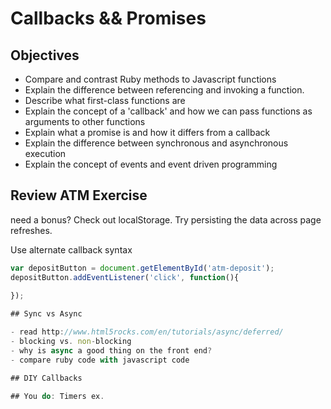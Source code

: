 # Callbacks && Promises

## Objectives

- Compare and contrast Ruby methods to Javascript functions
- Explain the difference between referencing and invoking a function.
- Describe what first-class functions are
- Explain the concept of a 'callback' and how we can pass functions as arguments to other functions
- Explain what a promise is and how it differs from a callback
- Explain the difference between synchronous and asynchronous execution
- Explain the concept of events and event driven programming

## Review ATM Exercise

need a bonus? Check out localStorage. Try persisting the data across page refreshes.

Use alternate callback syntax

```js
var depositButton = document.getElementById('atm-deposit');
depositButton.addEventListener('click', function(){
  
});

## Sync vs Async

- read http://www.html5rocks.com/en/tutorials/async/deferred/
- blocking vs. non-blocking
- why is async a good thing on the front end?
- compare ruby code with javascript code

## DIY Callbacks

## You do: Timers ex.
